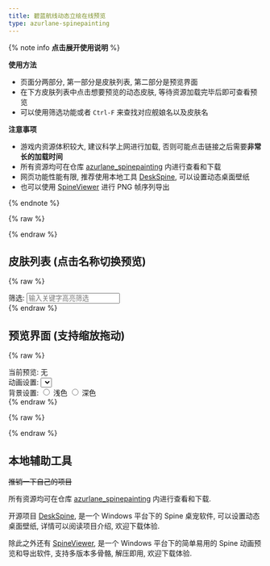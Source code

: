 ```yaml
---
title: 碧蓝航线动态立绘在线预览
type: azurlane-spinepainting
---
```


{% note info **点击展开使用说明** %}

**使用方法**

- 页面分两部分, 第一部分是皮肤列表, 第二部分是预览界面
- 在下方皮肤列表中点击想要预览的动态皮肤, 等待资源加载完毕后即可查看预览
- 可以使用筛选功能或者 `Ctrl-F` 来查找对应舰娘名以及皮肤名

**注意事项**

- 游戏内资源体积较大, 建议科学上网进行加载, 否则可能点击链接之后需要**非常长的加载时间**
- 所有资源均可在仓库 [azurlane_spinepainting](https://github.com/ww-rm/azurlane_spinepainting) 内进行查看和下载
- 网页功能性能有限, 推荐使用本地工具 [DeskSpine](https://github.com/ww-rm/DeskSpine), 可以设置动态桌面壁纸
- 也可以使用 [SpineViewer](https://github.com/ww-rm/SpineViewer) 进行 PNG 帧序列导出

{% endnote %}

{% raw %}
<link rel="stylesheet" href="index.css">
{% endraw %}

## 皮肤列表 (点击名称切换预览)

{% raw %}
<div class="filter-skin">
    <label>筛选:</label>
    <input type="text" id="filter-skin-input" placeholder="输入关键字高亮筛选">
</div>
<div id="shipnames-container"></div>
{% endraw %}

## 预览界面 (支持缩放拖动)

{% raw %}
<div class="control-panel">
    <div class="control-item">
        <label>当前预览:</label>
        <span id="current-shipname">无</span>
    </div>
    <div class="control-item">
        <label>动画设置:</label>
        <select id="animation-select"></select>
    </div>
    <div class="control-item">
        <label>背景设置:</label>
        <input type="radio" id="bgcolor-light" name="bgcolor" value="light">
        <label for="bgcolor-light">浅色</label>
        <input type="radio" id="bgcolor-dark" name="bgcolor" value="dark">
        <label for="bgcolor-dark">深色</label>
    </div>
    <div class="control-item">
        <span id="current-loading"></span>
    </div>
</div>
<canvas id="canvas-spine"></canvas>
{% endraw %}

{% raw %}
<script src="/js/third-party/spine38/spine-webgl.js"></script>
<script src="index.js"></script>
{% endraw %}

## 本地辅助工具

~~推销一下自己的项目~~

所有资源均可在仓库 [azurlane_spinepainting](https://github.com/ww-rm/azurlane_spinepainting) 内进行查看和下载.

开源项目 [DeskSpine](https://github.com/ww-rm/DeskSpine), 是一个 Windows 平台下的 Spine 桌宠软件, 可以设置动态桌面壁纸, 详情可以阅读项目介绍, 欢迎下载体验.

除此之外还有 [SpineViewer](https://github.com/ww-rm/SpineViewer), 是一个 Windows 平台下的简单易用的 Spine 动画预览和导出软件, 支持多版本多骨骼, 解压即用, 欢迎下载体验.
